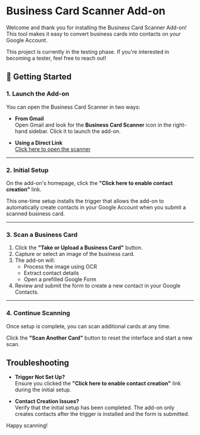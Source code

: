 # Business Card Scanner Add-on

Welcome and thank you for installing the Business Card Scanner Add-on! This tool makes it easy to convert business cards into contacts on your Google Account.

This project is currently in the testing phase. If you're interested in becoming a tester, feel free to reach out!

## 🚀 Getting Started

### 1. Launch the Add-on

You can open the Business Card Scanner in two ways:

- **From Gmail**  
  Open Gmail and look for the **Business Card Scanner** icon in the right-hand sidebar. Click it to launch the add-on.

- **Using a Direct Link**  
  [Click here to open the scanner](https://script.google.com/macros/s/AKfycbwz906piJef7fRJczXJfug_Ku6cCAJ3Al8oz0uYBqVz/dev)  

---

### 2. Initial Setup

On the add-on's homepage, click the **"Click here to enable contact creation"** link.

This one-time setup installs the trigger that allows the add-on to automatically create contacts in your Google Account when you submit a scanned business card.

---

### 3. Scan a Business Card

1. Click the **"Take or Upload a Business Card"** button.
2. Capture or select an image of the business card.
3. The add-on will:
   - Process the image using OCR
   - Extract contact details
   - Open a prefilled Google Form
4. Review and submit the form to create a new contact in your Google Contacts.

---

### 4. Continue Scanning

Once setup is complete, you can scan additional cards at any time.

Click the **"Scan Another Card"** button to reset the interface and start a new scan.

## Troubleshooting

- **Trigger Not Set Up?**  
  Ensure you clicked the **"Click here to enable contact creation"** link during the initial setup.

- **Contact Creation Issues?**  
  Verify that the initial setup has been completed. The add-on only creates contacts after the trigger is installed and the form is submitted.


Happy scanning!
